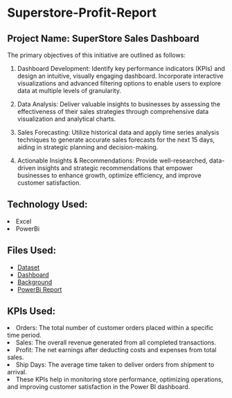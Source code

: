 # Superstore-Profit-Report

## Project Name: SuperStore Sales Dashboard
The primary objectives of this initiative are outlined as follows:

1. Dashboard Development: Identify key performance indicators (KPIs) and design an intuitive, visually engaging dashboard. Incorporate interactive visualizations and advanced filtering options to enable users to explore data at multiple levels of granularity.

2. Data Analysis: Deliver valuable insights to businesses by assessing the effectiveness of their sales strategies through comprehensive data visualization and analytical charts.

3. Sales Forecasting: Utilize historical data and apply time series analysis techniques to generate accurate sales forecasts for the next 15 days, aiding in strategic planning and decision-making.

4. Actionable Insights & Recommendations: Provide well-researched, data-driven insights and strategic recommendations that empower businesses to enhance growth, optimize efficiency, and improve customer satisfaction.

   
## Technology Used:
<li>Excel</li>
<li>PowerBi</li>

## Files Used:
- <a href="SuperStore Sales DataSet.xlsx">Dataset</a>
- <a href="SuperSales Dashboard.pdf">Dashboard</a>
- <a href="Background.jpg">Background</a>
- <a href="SuperSales Dashboard.pbix">PowerBi Report</a>

## KPIs Used:
<li>Orders: The total number of customer orders placed within a specific time period.</li>
<li>Sales: The overall revenue generated from all completed transactions.</li>
<li>Profit: The net earnings after deducting costs and expenses from total sales.</li>
<li>Ship Days: The average time taken to deliver orders from shipment to arrival.</li>
<li>These KPIs help in monitoring store performance, optimizing operations, and improving customer satisfaction in the Power BI dashboard.</li>

